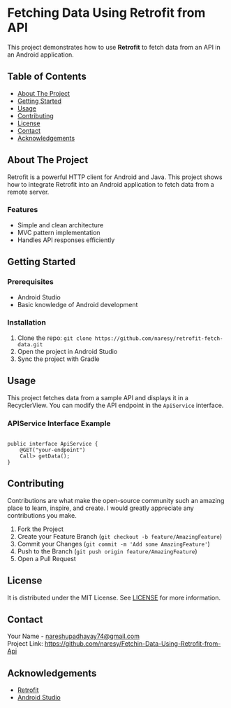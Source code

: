 

<h1>Fetching Data Using Retrofit from API</h1>

<p>This project demonstrates how to use <strong>Retrofit</strong> to fetch data from an API in an Android application.</p>

<h2>Table of Contents</h2>
<ul>
    <li><a href="#about-the-project">About The Project</a></li>
    <li><a href="#getting-started">Getting Started</a></li>
    <li><a href="#usage">Usage</a></li>
    <li><a href="#contributing">Contributing</a></li>
    <li><a href="#license">License</a></li>
    <li><a href="#contact">Contact</a></li>
    <li><a href="#acknowledgements">Acknowledgements</a></li>
</ul>

<h2 id="about-the-project">About The Project</h2>
<p>
    Retrofit is a powerful HTTP client for Android and Java. This project shows how to integrate Retrofit into an Android application to fetch data from a remote server.
</p>

<h3>Features</h3>
<ul>
    <li>Simple and clean architecture</li>
    <li>MVC pattern implementation</li>
    <li>Handles API responses efficiently</li>
</ul>

<h2 id="getting-started">Getting Started</h2>

<h3>Prerequisites</h3>
<ul>
    <li>Android Studio</li>
    <li>Basic knowledge of Android development</li>
</ul>

<h3>Installation</h3>
<ol>
    <li>Clone the repo: <code>git clone https://github.com/naresy/retrofit-fetch-data.git</code></li>
    <li>Open the project in Android Studio</li>
    <li>Sync the project with Gradle</li>
</ol>

<h2 id="usage">Usage</h2>
<p>
    This project fetches data from a sample API and displays it in a RecyclerView. You can modify the API endpoint in the <code>ApiService</code> interface.
</p>

<h3>APIService Interface Example</h3>
<pre><code>
public interface ApiService {
    @GET("your-endpoint")
    Call<List<YourDataModel>> getData();
}
</code></pre>

<h2 id="contributing">Contributing</h2>
<p>Contributions are what make the open-source community such an amazing place to learn, inspire, and create. I would greatly appreciate any contributions you make.</p>
<ol>
    <li>Fork the Project</li>
    <li>Create your Feature Branch (<code>git checkout -b feature/AmazingFeature</code>)</li>
    <li>Commit your Changes (<code>git commit -m 'Add some AmazingFeature'</code>)</li>
    <li>Push to the Branch (<code>git push origin feature/AmazingFeature</code>)</li>
    <li>Open a Pull Request</li>
</ol>

<h2 id="license">License</h2>
<p>
    It is distributed under the MIT License. See <a href="LICENSE">LICENSE</a> for more information.
</p>

<h2 id="contact">Contact</h2>
<p>
    Your Name - <a href="mailto:nareshupadhayay74@gmail.com">nareshupadhayay74@gmail.com</a> <br>
    Project Link: <a href="https://github.com/naresy/retrofit-fetch-data">https://github.com/naresy/Fetchin-Data-Using-Retrofit-from-Api
</a>
</p>

<h2 id="acknowledgements">Acknowledgements</h2>
<ul>
    <li><a href="https://square.github.io/retrofit/">Retrofit</a></li>
    <li><a href="https://developer.android.com/studio">Android Studio</a></li>
</ul>

</body>
</html>
